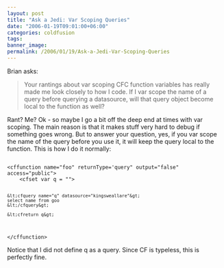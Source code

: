 ```yaml
---
layout: post
title: "Ask a Jedi: Var Scoping Queries"
date: "2006-01-19T09:01:00+06:00"
categories: coldfusion 
tags: 
banner_image: 
permalink: /2006/01/19/Ask-a-Jedi-Var-Scoping-Queries
---
```


Brian asks:

<blockquote>
Your rantings about var scoping CFC function variables has really made me look closely to how I code. If I var scope the name of a query before querying a datasource, will that query object become local to the function as well?
</blockquote>

Rant? Me? Ok - so maybe I go a bit off the deep end at times with var scoping. The main reason is that it makes stuff very hard to debug if something goes wrong. But to answer your question, yes, if you var scope the name of the query before you use it, it will keep the query local to the function. This is how I do it normally:

<code>
&lt;cffunction name="foo" returnType='query" output="false" access="public"&gt;
    &lt;cfset var q = ""&gt;

    &lt;cfquery name="q" datasource="kingsweallare"&gt;
    select name from goo
    &lt;/cfquery&gt;

    &lt;cfreturn q&gt;
&lt;/cffunction&gt;
</code>

Notice that I did not define q as a query. Since CF is typeless, this is perfectly fine.